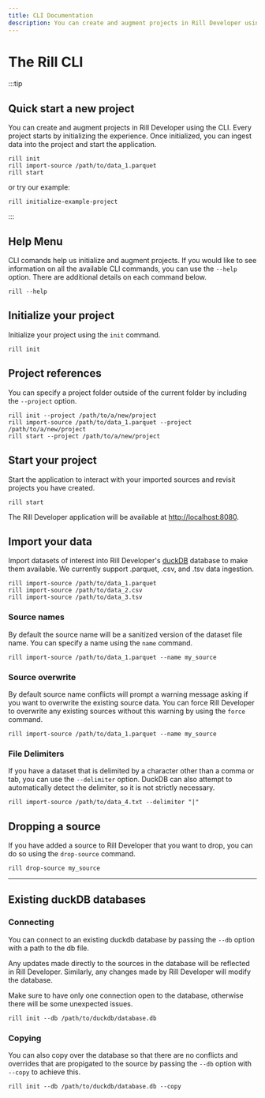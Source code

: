 ```yaml
---
title: CLI Documentation
description: You can create and augment projects in Rill Developer using the CLI.
---
```


# The Rill CLI

:::tip

## Quick start a new project
You can create and augment projects in Rill Developer using the CLI. Every project starts by initializing the experience. Once initialized, you can ingest data into the project and start the application.

```
rill init
rill import-source /path/to/data_1.parquet
rill start
```

or try our example:
```
rill initialize-example-project
```

:::

## Help Menu
CLI comands help us initialize and augment projects. If you would like to see information on all the available CLI commands, you can use the ```--help``` option.  There are additional details on each command below.

```
rill --help
```

## Initialize your project
Initialize your project using the ```init``` command.  

```
rill init
```

## Project references
You can specify a project folder outside of the current folder by including the `--project` option.

```
rill init --project /path/to/a/new/project
rill import-source /path/to/data_1.parquet --project /path/to/a/new/project
rill start --project /path/to/a/new/project
```

## Start your project
Start the application to interact with your imported sources and revisit projects you have created.

```
rill start
```
  
The Rill Developer application will be available at [http://localhost:8080](http://localhost:8080).

## Import your data
Import datasets of interest into Rill Developer's [duckDB](https://duckdb.org/docs/sql/introduction) database to make them available. We currently support .parquet, .csv, and .tsv data ingestion.

```
rill import-source /path/to/data_1.parquet
rill import-source /path/to/data_2.csv
rill import-source /path/to/data_3.tsv
```

### Source names
By default the source name will be a sanitized version of the dataset file name. You can specify a name using the `name` command.
  
```
rill import-source /path/to/data_1.parquet --name my_source
```

### Source overwrite
By default source name conflicts will prompt a warning message asking if you want to overwrite the existing source data. You can force Rill Developer to overwrite any existing sources without this warning by using the `force` command.
  
```
rill import-source /path/to/data_1.parquet --name my_source
```

### File Delimiters
If you have a dataset that is delimited by a character other than a comma or tab, you can use the `--delimiter` option. DuckDB can also attempt to automatically detect the delimiter, so it is not strictly necessary.

```
rill import-source /path/to/data_4.txt --delimiter "|"
```

## Dropping a source
If you have added a source to Rill Developer that you want to drop, you can do so using the `drop-source` command.

```
rill drop-source my_source
```
---
## Existing duckDB databases

### Connecting
You can connect to an existing duckdb database by passing the `--db` option with a path to the db file.

Any updates made directly to the sources in the database will be reflected in Rill Developer.  Similarly, any changes made by Rill Developer will modify the database.

Make sure to have only one connection open to the database, otherwise there will be some unexpected issues.
```
rill init --db /path/to/duckdb/database.db
```

### Copying
You can also copy over the database so that there are no conflicts and overrides that are propigated to the source by passing the `--db` option with `--copy` to achieve this.

```
rill init --db /path/to/duckdb/database.db --copy
```

